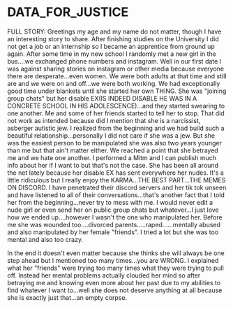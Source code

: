 # DATA_FOR_JUSTICE
FULL STORY:
Greetings my age and my name do not matter, though I have an interesting story to share. After finishing studies on the University I did not get a job or an internship so I became an apprentice from ground up again. After some time in my new school I randomly met a new girl in the bus....we exchanged phone numbers and instagram. Well in our first date I was against sharing stories on instagram or other media because everyone there are desperate...even women. We were both adults at that time and still are and we were on and off...we were both working. We had exceptionally good time under blankets until she started her own THING. She was "joining group chats" but her disable EX(IS INDEED DISABLE HE WAS IN A CONCRETE SCHOOL IN HIS ADOLESCENCE)...and they started swearing to one another. Me and some of her friends started to tell her to stop. That did not work as intended because did I mention that she is a narcissist, asberger autistic jew. I realized from the beginning and we had build such a beautiful relationship...personally I did not care if she was a jew. But she was the easiest person to be manipulated she was also two years younger than me but that ain't matter either. We reached a point that she betrayed me and we hate one another. I performed a Mitm and I can publish much info about her if I want to but that's not the case. She has been all around the net lately because her disable EX has sent everywhere her nudes. It's a little ridiculous but I really enjoy the KARMA...THE BEST PART...THE MEMES ON DISCORD. I have penetrated their discord servers and her tik tok unseen and have listened to all of their conversations...that's another fact that I told her from the beginning...never try to mess with me. I would never edit a nude girl or even send her on public group chats but whatever...I just love how we ended up....however I wasn't the one who manipulated her. Before me she was wounded too....divorced parents.....raped......mentally abused and also manipulated by her female "friends". I tried a lot but she was too mental and also too crazy.

In the end it doesn't even matter because she thinks she will always be one step ahead but I mentioned too many times...you are WRONG. I explained what her "friends" were trying too many times what they were trying to pull off. Instead her mental problems actually clouded her mind so after betraying me and knowing even more about her past due to my abilities to find whatever I want to...well she does not deserve anything at all because she is exactly just that...an empty corpse.
